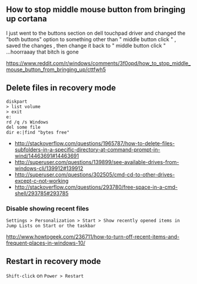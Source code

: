 ## How to stop middle mouse button from bringing up cortana

I just went to the buttons section on dell touchpad driver and changed the "both buttons" option to something other than " middle button click " , saved the changes , then change it back to " middle button click " ...hoorraaay that bitch is gone

https://www.reddit.com/r/windows/comments/3f0opd/how_to_stop_middle_mouse_button_from_bringing_up/cttfwh5

## Delete files in recovery mode

```
diskpart
> list volume
> exit
e:
rd /q /s Windows
del some file
dir e:|find "bytes free"
```

- http://stackoverflow.com/questions/1965787/how-to-delete-files-subfolders-in-a-specific-directory-at-command-prompt-in-wind/14463691#14463691
- http://superuser.com/questions/139899/see-available-drives-from-windows-cli/139912#139912
- http://superuser.com/questions/302505/cmd-cd-to-other-drives-except-c-not-working
- http://stackoverflow.com/questions/293780/free-space-in-a-cmd-shell/293785#293785

### Disable showing recent files

`Settings > Personalization > Start > Show recently opened items in Jump Lists on Start or the taskbar`

http://www.howtogeek.com/236711/how-to-turn-off-recent-items-and-frequent-places-in-windows-10/

## Restart in recovery mode

`Shift-click` on `Power > Restart`
